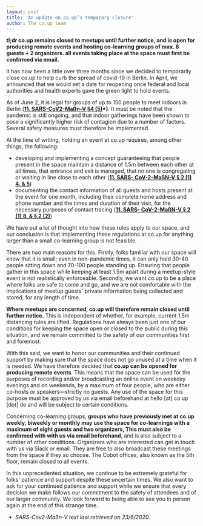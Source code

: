 ```yaml
---
layout: post
title: 'An update on co.up’s temporary closure'
author: The co.up team
---
```

**tl;dr co.up remains closed to meetups until further notice, and is open for producing remote events and hosting co-learning groups of max. 8 guests + 2 organizers. all events taking place at the space must first be confirmed via email.**

It has now been a little over three months since we decided to temporarily close co.up to help curb the spread of covid-19 in Berlin. In April, we announced that we would set a date for reopening once federal and local authorities and health experts gave the green light to hold events.

As of June 2, it is legal for groups of up to 150 people to meet indoors in Berlin (**[11. SARS-CoV2-Maßn-V §4 (5)](https://www.berlin.de/corona/massnahmen/verordnung/)*)**. It must be noted that the pandemic is still ongoing, and that indoor gatherings have been shown to pose a significantly higher risk of contagion due to a number of factors. Several safety measures must therefore be implemented.

At the time of writing, holding an event at co.up requires, among other things, the following:

- developing and implementing a concept guaranteeing that people present in the space maintain a distance of 1.5m between each other at all times, that entrance and exit is managed, that no one is congregating or waiting in line close to each other (**[11. SARS- CoV-2-MaßN-V § 2 (1) 4. & 5](https://www.berlin.de/corona/massnahmen/verordnung/)**)
- documenting the contact information of all guests and hosts present at the event for one month, including their complete home address and phone number and the times and duration of their visit, for the necessary purposes of contact tracing (**[11. SARS- CoV-2-MaßN-V § 2 (1) 8. & § 2 (2)](https://www.berlin.de/corona/massnahmen/verordnung/)**)

We have put a lot of thought into how these rules apply to our space, and our conclusion is that implementing these regulations at co.up for anything larger than a small co-learning group is not feasible.

There are two main reasons for this. Firstly, folks familiar with our space will know that it is small; even in non-pandemic times, it can only hold 30-40 people sitting down and 70-100 people standing up. Ensuring that people gather in this space while keeping at least 1.5m apart during a meetup-style event is not realistically enforceable. Secondly, we want co.up to be a place where folks are safe to come and go, and we are not comfortable with the implications of meetup guests' private information being collected and stored, for any length of time.

**Where meetups are concerned, co.up will therefore remain closed until further notice.** This is independent of whether, for example, current 1.5m distancing rules are lifted. Regulations have always been just one of our conditions for keeping the space open or closed to the public during this situation, and we remain committed to the safety of our communities first and foremost.

With this said, we want to honor our communities and their continued support by making sure that the space does not go unused at a time when it is needed. We have therefore decided that **co.up can be opened for producing remote events**. This means that the space can be used for the purposes of recording and/or broadcasting an online event on weekday evenings and on weekends, by a maximum of four people, who are either co-hosts or speakers—strictly no guests. Any use of the space for this purpose must be approved by us via email beforehand at hello [at] co up [dot] de and will be subject to certain conditions.

Concerning co-learning groups, **groups who have previously met at co.up weekly, biweekly or monthly may use the space for co-learnings with a maximum of eight guests and two organizers, This must also be confirmed with with us via email beforehand**, and is also subject to a number of other conditions. Organizers who are interested can get in touch with us via Slack or email. They are free to also broadcast these meetings from the space if they so choose. The Cobot offices, also known as the 5th floor, remain closed to all events.

In this unprecedented situation, we continue to be extremely grateful for folks' patience and support despite these uncertain times. We also want to ask for your continued patience and support while we ensure that every decision we make follows our commitment to the safety of attendees and of our larger community. We look forward to being able to see you in person again at the end of this strange time.

- *SARS-Cov2-Maßn-V text last retrieved on 23/6/2020.*

